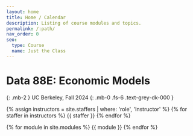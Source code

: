 ```yaml
---
layout: home
title: Home / Calendar
description: Listing of course modules and topics.
permalink: /:path/
nav_order: 0
seo:
  type: Course
  name: Just the Class
---
```


# Data 88E: Economic Models

{: .mb-2 }
UC Berkeley, Fall 2024
{: .mb-0 .fs-6 .text-grey-dk-000 }

{% assign instructors = site.staffers | where: 'role', 'Instructor' %}
{% for staffer in instructors %}
{{ staffer }}
{% endfor %}

{% for module in site.modules %}
{{ module }}
{% endfor %}
